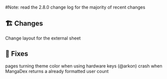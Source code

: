 #Note: read the 2.8.0 change log for the majority of recent changes
## 🏗️ Changes
Change layout for the external sheet
## 🐜 Fixes
pages turning theme color when using hardware keys (@arkon)
crash when MangaDex returns a already formatted user count

